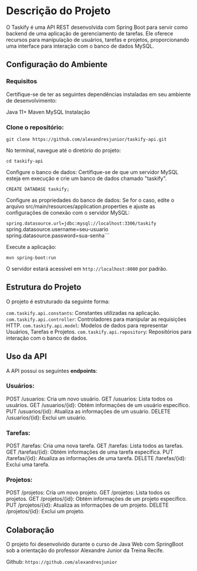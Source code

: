 # Descrição do Projeto

O Taskify é uma API REST desenvolvida com Spring Boot para servir como backend de uma aplicação de gerenciamento de tarefas. Ele oferece recursos para manipulação de usuários, tarefas e projetos, proporcionando uma interface para interação com o banco de dados MySQL.

## Configuração do Ambiente

### Requisitos

Certifique-se de ter as seguintes dependências instaladas em seu ambiente de desenvolvimento:

Java 11+
Maven
MySQL
Instalação

### Clone o repositório:

```git clone https://github.com/alexandresjunior/taskify-api.git```

No terminal, navegue até o diretório do projeto:

```cd taskify-api```


Configure o banco de dados: Certifique-se de que um servidor MySQL esteja em execução e crie um banco de dados chamado "taskify".

```CREATE DATABASE taskify;```


Configure as propriedades do banco de dados: Se for o caso, edite o arquivo src/main/resources/application.properties e ajuste as configurações de conexão com o servidor MySQL:

```spring.datasource.url=jdbc:mysql://localhost:3306/taskify```
   spring.datasource.username=seu-usuario
   spring.datasource.password=sua-senha```

Execute a aplicação:

```mvn spring-boot:run```

O servidor estará acessível em ```http://localhost:8080``` por padrão.

## Estrutura do Projeto

O projeto é estruturado da seguinte forma:

```com.taskify.api.constants```: Constantes utilizadas na aplicação.
```com.taskify.api.controller```: Controladores para manipular as requisições HTTP.
```com.taskify.api.model```: Modelos de dados para representar Usuários, Tarefas e Projetos.
```com.taskify.api.repository```: Repositórios para interação com o banco de dados.

## Uso da API

A API possui os seguintes **endpoints**:

### Usuários:

POST /usuarios: Cria um novo usuário.
GET /usuarios: Lista todos os usuários.
GET /usuarios/{id}: Obtém informações de um usuário específico.
PUT /usuarios/{id}: Atualiza as informações de um usuário.
DELETE /usuarios/{id}: Exclui um usuário.

### Tarefas:

POST /tarefas: Cria uma nova tarefa.
GET /tarefas: Lista todos as tarefas.
GET /tarefas/{id}: Obtém informações de uma tarefa específica.
PUT /tarefas/{id}: Atualiza as informações de uma tarefa.
DELETE /tarefas/{id}: Exclui uma tarefa.

### Projetos:

POST /projetos: Cria um novo projeto.
GET /projetos: Lista todos os projetos.
GET /projetos/{id}: Obtém informações de um projeto específico.
PUT /projetos/{id}: Atualiza as informações de um projeto.
DELETE /projetos/{id}: Exclui um projeto.

## Colaboração

O projeto foi desenvolvido durante o curso de Java Web com SpringBoot sob a orientação do professor Alexandre Junior da Treina Recife.

Github: ```https://github.com/alexandresjunior```
